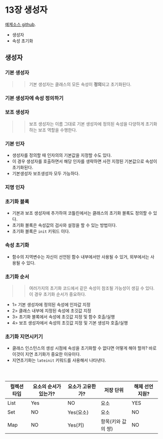 # 13장 생성자
[예제소스 github](https://github.com/whdms705/kotlinNote/tree/master/src/ch13).

* 생성자
* 속성 초기화

## 생성자


### 기본 생성자
>> 기본 생성자는 클래스의 모든 속성이 **정의**되고 초기화된다.

### 기본 생성자에 속성 정의하기

### 보조 생성자
>> 보조 생성자는 이름 그대로 기본 생성자에 정의된 속성을 다양하게 초기화하는 보조 역할을 수행한다.



### 기본 인자
* 생성자를 정의할 때 인자의의 기본값을 지정할 수도 있다.
* 이 경우 생성자를 호출하면서 해당 인자를 생략하면 사전 지정된 기본값으로 속성이 초기화된다.
* 기본생성자 보조생성자 모두 가능하다.

### 지명 인자




### 초기화 블록
* 기본과 보조 생성자에 추가하여 코틀린에서는 클래스의 초기화 블록도 정의할 수 있다.
* 초기화 블록은 속성값의 검사와 설정을 할 수 있는 방법이다.
* 초기화 블록은 `init` 키워드 이다.



### 속성 초기화

* 함수의 지역변수는 자신이 선언된 함수 내부에서만 사용될 수 있거, 외부에서는 사용될 수 있다.


### 초기화 순서

>> 여러가지의 초기화 코드에서 같은 속성이 참조될 가능성이 생길 수 있다. 이 경우 초기화 순서가 중요하다.

* 1> 기본 생성자에 정의된 속성에 인자값 지정
* 2> 클래스 내부에 지정된 속성에 초깃값 지정
* 3> 초기화 블록에서 속성에 초깃값 지정 및 함수 호출/실행
* 4> 보조 생성자에서 속성의 초깃값 지정 및 기본 생성자 호출/실행


### 초기화 지연시키기

* 클래스 인스턴스의 생성 시점에 속성을 초기화할 수 없다면 어떻게 해야 할까? 바로 이것이 지연 초기화가 중요한 이유이다.
* 지연초기화는 `lateinit` 키워드를 사용해서 나타낸다.




``` kotlin

    

```

|컬렉션 타입|요소의 순서가 있는가?|요소가 고유한가?|저장 단위|해체 선언 지원?|
|---|---|---|---|---|
|List|Yes|NO|요소|YES|
|Set|NO|Yes(요소)|요소|NO|
|Map|NO|Yes(키)|항목(키와 값의 쌍)|NO|

